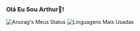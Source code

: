 ### Olá Eu Sou Arthur👋!

![Anurag's Meus Status ](https://github-readme-stats.vercel.app/api?username=Arthur-Prates&show_icons=true&bg_color=00000000) ![Linguagens Mais Usadas](https://github-readme-stats.vercel.app/api/top-langs/?username=Arthur-Prates&layout=compact)

